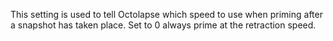 This setting is used to tell Octolapse which speed to use when priming after a snapshot has taken place.  Set to 0 always prime at the retraction speed.
